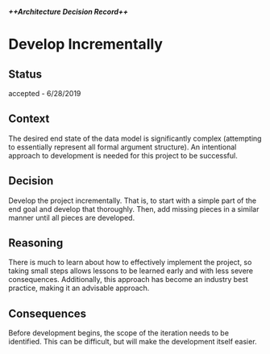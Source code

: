 [//]: # (Adapted from Michael Nygard's Template : https://github.com/joelparkerhenderson/architecture_decision_record/blob/master/adr_template_by_michael_nygard.md)

***++Architecture Decision Record++***

# Develop Incrementally

## Status

accepted - 6/28/2019

## Context

The desired end state of the data model is significantly complex (attempting to essentially represent all formal argument structure). An intentional approach to development is needed for this project to be successful.

## Decision

Develop the project incrementally. That is, to start with a simple part of the end goal and develop that thoroughly. Then, add missing pieces in a similar manner until all pieces are developed.

## Reasoning

There is much to learn about how to effectively implement the project, so taking small steps allows lessons to be learned early and with less severe consequences. Additionally, this approach has become an industry best practice, making it an advisable approach.

## Consequences

Before development begins, the scope of the iteration needs to be identified. This can be difficult, but will make the development itself easier.